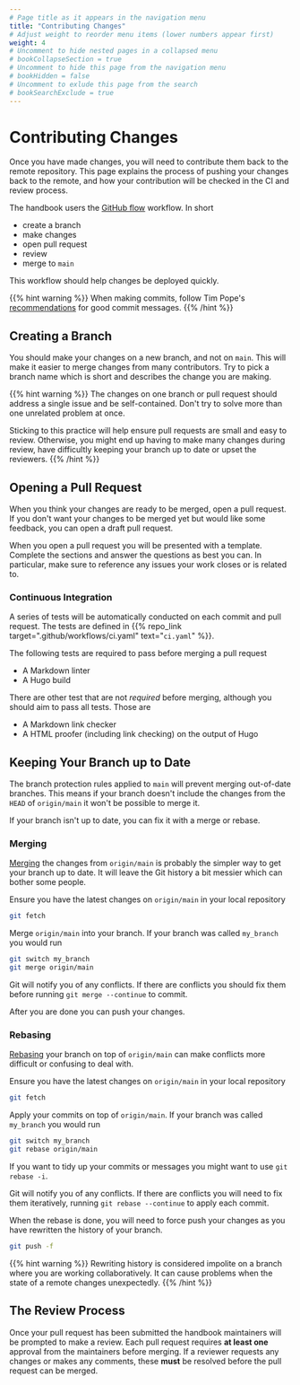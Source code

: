 ```yaml
---
# Page title as it appears in the navigation menu
title: "Contributing Changes"
# Adjust weight to reorder menu items (lower numbers appear first)
weight: 4
# Uncomment to hide nested pages in a collapsed menu
# bookCollapseSection = true
# Uncomment to hide this page from the navigation menu
# bookHidden = false
# Uncomment to exlude this page from the search
# bookSearchExclude = true
---
```


# Contributing Changes

Once you have made changes, you will need to contribute them back to the remote
repository. This page explains the process of pushing your changes back to the
remote, and how your contribution will be checked in the CI and review process.

The handbook users the [GitHub
flow](https://docs.github.com/en/get-started/quickstart/github-flow) workflow.
In short

- create a branch
- make changes
- open pull request
- review
- merge to `main`

This workflow should help changes be deployed quickly.

{{% hint warning %}}
When making commits, follow Tim Pope's
[recommendations](https://tbaggery.com/2008/04/19/a-note-about-git-commit-messages.html)
for good commit messages.
{{% /hint %}}

## Creating a Branch

You should make your changes on a new branch, and not on `main`. This will make
it easier to merge changes from many contributors. Try to pick a branch name
which is short and describes the change you are making.

{{% hint warning %}} The changes on one branch or pull request should address a
single issue and be self-contained. Don't try to solve more than one unrelated
problem at once.

Sticking to this practice will help ensure pull requests are small and easy to
review.  Otherwise, you might end up having to make many changes during review,
have difficultly keeping your branch up to date or upset the reviewers.  {{%
/hint %}}

## Opening a Pull Request

When you think your changes are ready to be merged, open a pull request. If you
don't want your changes to be merged yet but would like some feedback, you can
open a draft pull request.

When you open a pull request you will be presented with a template. Complete the
sections and answer the questions as best you can. In particular, make sure to
reference any issues your work closes or is related to.

### Continuous Integration

A series of tests will be automatically conducted on each commit and pull
request. The tests are defined in {{% repo_link
target=".github/workflows/ci.yaml" text="`ci.yaml`" %}}.

The following tests are required to pass before merging a pull request

- A Markdown linter
- A Hugo build

There are other test that are not *required* before merging, although you should
aim to pass all tests. Those are

- A Markdown link checker
- A HTML proofer (including link checking) on the output of Hugo

## Keeping Your Branch up to Date

The branch protection rules applied to `main` will prevent merging out-of-date
branches. This means if your branch doesn't include the changes from the `HEAD`
of `origin/main` it won't be possible to merge it.

If your branch isn't up to date, you can fix it with a merge or rebase.

### Merging

[Merging](https://git-scm.com/book/en/v2/Git-Branching-Basic-Branching-and-Merging)
the changes from `origin/main` is probably the simpler way to get your branch up
to date. It will leave the Git history a bit messier which can bother some
people.

Ensure you have the latest changes on `origin/main` in your local repository

```bash
git fetch
```

Merge `origin/main` into your branch. If your branch was called `my_branch` you
would run

```bash
git switch my_branch
git merge origin/main
```

Git will notify you of any conflicts. If there are conflicts you should fix them
before running `git merge --continue` to commit.

After you are done you can push your changes.

### Rebasing

[Rebasing](https://git-scm.com/book/en/v2/Git-Branching-Rebasing) your branch on
top of `origin/main` can make conflicts more difficult or confusing to deal
with.

Ensure you have the latest changes on `origin/main` in your local repository

```bash
git fetch
```

Apply your commits on top of `origin/main`. If your branch was called
`my_branch` you would run

```bash
git switch my_branch
git rebase origin/main
```

If you want to tidy up your commits or messages you might want to use `git
rebase -i`.

Git will notify you of any conflicts. If there are conflicts you will need to
fix them iteratively, running `git rebase --continue` to apply each commit.

When the rebase is done, you will need to force push your changes as you have
rewritten the history of your branch.

```bash
git push -f
```

{{% hint warning %}}
Rewriting history is considered impolite on a branch where you are working
collaboratively. It can cause problems when the state of a remote changes
unexpectedly.
{{% /hint %}}

## The Review Process

Once your pull request has been submitted the handbook maintainers will be
prompted to make a review. Each pull request requires **at least one** approval from
the maintainers before merging. If a reviewer requests any changes or makes any
comments, these **must** be resolved before the pull request can be merged.
